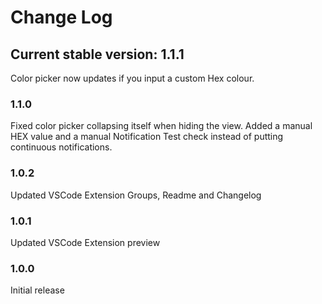 # Change Log

## Current stable version: 1.1.1
Color picker now updates if you input a custom Hex colour.
### 1.1.0
Fixed color picker collapsing itself when hiding the view.
Added a manual HEX value and a manual Notification Test check instead of putting continuous notifications.
### 1.0.2
Updated VSCode Extension Groups, Readme and Changelog
### 1.0.1
Updated VSCode Extension preview
### 1.0.0
Initial release